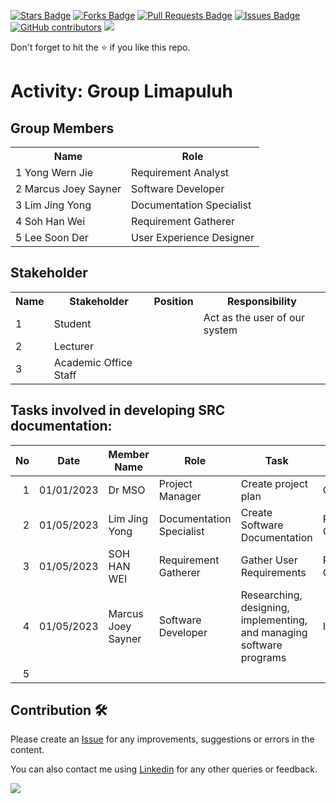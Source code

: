 
<a href="https://github.com/drshahizan/software-engineering/stargazers"><img src="https://img.shields.io/github/stars/drshahizan/software-engineering" alt="Stars Badge"/></a>
<a href="https://github.com/drshahizan/software-engineering/network/members"><img src="https://img.shields.io/github/forks/drshahizan/software-engineering" alt="Forks Badge"/></a>
<a href="https://github.com/drshahizan/software-engineering/pulls"><img src="https://img.shields.io/github/issues-pr/drshahizan/software-engineering" alt="Pull Requests Badge"/></a>
<a href="https://github.com/drshahizan/software-engineering/issues"><img src="https://img.shields.io/github/issues/drshahizan/software-engineering" alt="Issues Badge"/></a>
<a href="https://github.com/drshahizan/software-engineering/graphs/contributors"><img alt="GitHub contributors" src="https://img.shields.io/github/contributors/drshahizan/software-engineering?color=2b9348"></a>
![](https://visitor-badge.glitch.me/badge?page_id=drshahizan/software-engineering)

Don't forget to hit the :star: if you like this repo.

# Activity: Group Limapuluh

## Group Members
<table>
  <tr>
    <th>Name</th>
    <th>Role</th>
  </tr>
  <tr>
    <td>1 Yong Wern Jie</td>
    <td>Requirement Analyst</td>
  </tr>
  <tr>
    <td>2 Marcus Joey Sayner</td>
    <td>Software Developer</td>
  </tr>
  <tr>
    <td>3 Lim Jing Yong</td>
    <td>Documentation Specialist</td>
  </tr>
  <tr>
    <td>4 Soh Han Wei</td>
    <td>Requirement Gatherer</td>
  </tr>
  <tr>
    <td>5 Lee Soon Der</td>
    <td>User Experience Designer</td>
  </tr>
</table>

## Stakeholder
<table>
  <tr>
    <th>Name</th>
    <th>Stakeholder</th>
    <th>Position</th>
    <th>Responsibility</th>
  </tr>
  <tr>
    <td>1</td>
    <td>Student</td>
    <td></td>
    <td>Act as the user of our system</td>
  </tr>
    <tr>
    <td>2</td>
    <td>Lecturer</td>
    <td></td>
    <td></td>
  </tr>
    <tr>
    <td>3</td>
    <td>Academic Office Staff</td>
    <td></td>
    <td></td>
  </tr>
</table>

## Tasks involved in developing SRC documentation:

| No | Date | Member Name | Role	| Task	| Status	| 
| -----:| ----- | ------ | ------ | ------ | ------ |
| 1 | 01/01/2023 | Dr MSO | Project Manager | Create project plan | Complete |
| 2 | 01/05/2023 | Lim Jing Yong | Documentation Specialist | Create Software Documentation | Partially Complete | 
| 3 | 01/05/2023 | SOH HAN WEI | Requirement Gatherer | Gather User Requirements | Partially Complete |
| 4 | 01/05/2023 | Marcus Joey Sayner | Software Developer | Researching, designing, implementing, and managing software programs | Incomplete |
| 5| | | | | |


## Contribution 🛠️
Please create an [Issue](https://github.com/drshahizan/software-engineering/issues) for any improvements, suggestions or errors in the content.

You can also contact me using [Linkedin](https://www.linkedin.com/in/drshahizan/) for any other queries or feedback.

![](https://visitor-badge.glitch.me/badge?page_id=drshahizan)

